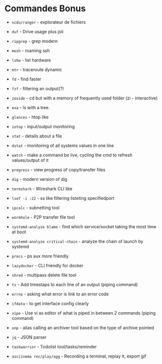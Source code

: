 # Commandes Bonus

- `ncdu/ranger` - explorateur de fichiers

- `duf` - Drive usage plus joli

- `ripgrep` - grep modern

- `mosh` - roaming ssh

- `lshw` - list hardware

- `mtr` - traceroute dynamic

- `fd` - find faster

- `fzf` - filtering an output(?)

- `zoxide` - cd but with a memory of frequently used folder (zi - interactive)

- `exa` - ls with a tree.

- `glances` - htop like

- `iotop` - input/output monitoring

- `stat` - details about a file

- `dstat` - monitoring of all systems values in one line

- `watch` - make a command be live, cycling the cmd to refresh values/output of it

- `progress` - view progress of copy/transfer files

- `dig` - modern version of dig

- `termshark` - Wireshark CLI like

- `lsof -i :22` - ss like filtering listeting specifiedport

- `ipcalc` - subnetting tool

- `wormhole` - P2P transfer file tool

- `systemd-analyze blame` - find which service/socket taking the most time at boot

- `systemd-analyze critical-chain` - analyze the chain of launch by systemd

- `procs` - ps aux more friendly

- `lazydocker` - CLI friendly for docker

- `shred` - multipass delete file tool

- `ts` - Add timestaps to each line of an output (piping command)

- `errno` - asking what error is link to an error code

- `ifdata` - to get interface config clearly

- `vipe` - Use vi as editor of what is piped in between 2 commands (piping command)

- `unp` - alias calling an archiver tool based on the type of archive pointed

- `jq` - JSON parser

- `taskwarrior` - Todolist tool/tasks/reminder

- `asciinema rec/play/agg` - Recording a terminal, replay it, export gif






